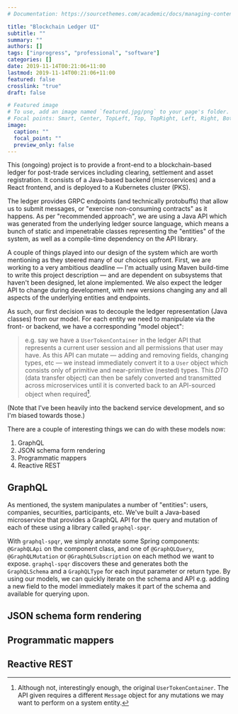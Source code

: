 ```yaml
---
# Documentation: https://sourcethemes.com/academic/docs/managing-content/

title: "Blockchain Ledger UI"
subtitle: ""
summary: ""
authors: []
tags: ["inprogress", "professional", "software"]
categories: []
date: 2019-11-14T00:21:06+11:00
lastmod: 2019-11-14T00:21:06+11:00
featured: false
crosslink: "true"
draft: false

# Featured image
# To use, add an image named `featured.jpg/png` to your page's folder.
# Focal points: Smart, Center, TopLeft, Top, TopRight, Left, Right, BottomLeft, Bottom, BottomRight.
image:
  caption: ""
  focal_point: ""
  preview_only: false
---
```

This (ongoing) project is to provide a front-end to a blockchain-based ledger for post-trade services including clearing, settlement and asset registration. It consists of a Java-based backend (microservices) and a React frontend, and is deployed to a Kubernetes cluster (PKS).

The ledger provides GRPC endpoints (and technically protobuffs)  that allow us to submit messages, or "exercise non-consuming contracts" as it happens. As per "recommended approach", we are using a Java API which was generated from the underlying ledger source language, which means a bunch of static and impenetrable classes representing the "entities" of the system, as well as a compile-time dependency on the API library.

A couple of things played into our design of the system which are worth mentioning as they steered many of our choices upfront. First, we are working to a very ambitious deadline — I'm actually using Maven build-time to write this project description — and are dependent on subsystems that haven't been designed, let alone implemented. We also expect the ledger API to change during development, with new versions changing any and all aspects of the underlying entities and endpoints.

As such, our first decision was to decouple the ledger representation (Java classes) from our model. For each entity we need to manipulate via the front- or backend, we have a corresponding "model object":

> e.g. say we have a `UserTokenContainer` in the ledger API that represents a current user session and all permissions that user may have. As this API can mutate — adding and removing fields, changing types, etc — we instead immediately convert it to a `User` object which consists only of primitive and near-primitive (nested) types. This _DTO_ (data transfer object) can then be safely converted and transmitted across microservices until it is converted back to an API-sourced object when required[^1].

[^1]: Although not, interestingly enough, the original `UserTokenContainer`. The API given requires a different `Message` object for any mutations we may want to perform on a system entity.

(Note that I've been heavily into the backend service development, and so I'm biased towards those.)

There are a couple of interesting things we can do with these models now:

1. GraphQL
2. JSON schema form rendering
3. Programmatic mappers
3. Reactive REST

## GraphQL
As mentioned, the system manipulates a number of "entities": users, companies, securities, participants, etc. We've built a Java-based microservice that provides a GraphQL API for the query and mutation of each of these using a library called `graphql-spqr`.

With `graphql-spqr`, we simply annotate some Spring components: `@GraphQLApi` on the component class, and one of `@GraphQLQuery`, `@GraphQLMutation` or `@GraphQLSubscription` on each method we want to expose. `graphql-spqr` discovers these and generates both the `GraphQLSchema` and a `GraphQLType` for each input parameter or return type. By using our models, we can quickly iterate on the schema and API e.g. adding a new field to the model immediately makes it part of the schema and available for querying upon.

## JSON schema form rendering


## Programmatic mappers

## Reactive REST
